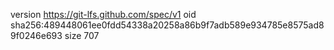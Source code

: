 version https://git-lfs.github.com/spec/v1
oid sha256:489448061ee0fdd54338a20258a86b9f7adb589e934785e8575ad89f0246e693
size 707
